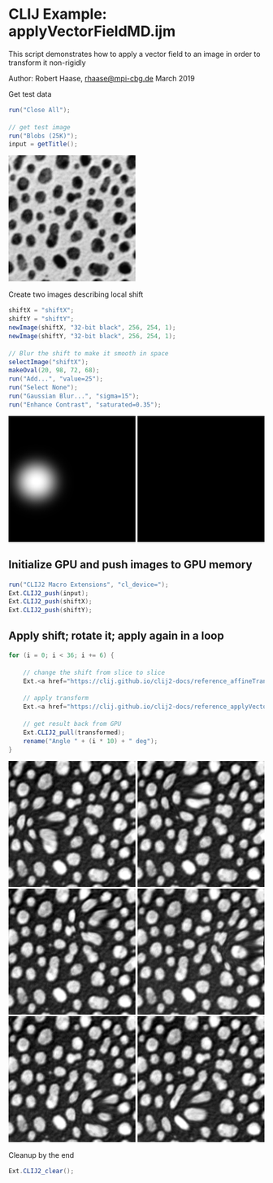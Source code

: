 

# CLIJ Example: applyVectorFieldMD.ijm

This script demonstrates how to apply a vector field
to an image in order to transform it non-rigidly

Author: Robert Haase, rhaase@mpi-cbg.de
March 2019

Get test data

```java
run("Close All");

// get test image
run("Blobs (25K)");
input = getTitle();

```
<a href="image_1587212184330.png"><img src="image_1587212184330.png" width="250" alt="blobs.gif"/></a>

Create two images describing local shift

```java
shiftX = "shiftX";
shiftY = "shiftY";
newImage(shiftX, "32-bit black", 256, 254, 1);
newImage(shiftY, "32-bit black", 256, 254, 1);

// Blur the shift to make it smooth in space
selectImage("shiftX");
makeOval(20, 98, 72, 68);
run("Add...", "value=25");
run("Select None");
run("Gaussian Blur...", "sigma=15");
run("Enhance Contrast", "saturated=0.35");

```
<a href="image_1587212188199.png"><img src="image_1587212188199.png" width="250" alt="shiftX"/></a>
<a href="image_1587212188209.png"><img src="image_1587212188209.png" width="250" alt="shiftY"/></a>

## Initialize GPU and push images to GPU memory

```java
run("CLIJ2 Macro Extensions", "cl_device=");
Ext.CLIJ2_push(input);
Ext.CLIJ2_push(shiftX);
Ext.CLIJ2_push(shiftY);

```

## Apply shift; rotate it; apply again in a loop

```java
for (i = 0; i < 36; i += 6) {

	// change the shift from slice to slice
	Ext.<a href="https://clij.github.io/clij2-docs/reference_affineTransform2D">CLIJ2_affineTransform2D</a>(shiftX, rotatedShiftX, "-center rotate=" + (i * 10) + " center");
	
	// apply transform
	Ext.<a href="https://clij.github.io/clij2-docs/reference_applyVectorField2D">CLIJ2_applyVectorField2D</a>(input, rotatedShiftX, shiftY, transformed);

	// get result back from GPU
	Ext.CLIJ2_pull(transformed);
	rename("Angle " + (i * 10) + " deg");
}

```
<a href="image_1587212192189.png"><img src="image_1587212192189.png" width="250" alt="Angle 0 deg"/></a>
<a href="image_1587212192239.png"><img src="image_1587212192239.png" width="250" alt="Angle 60 deg"/></a>
<a href="image_1587212192294.png"><img src="image_1587212192294.png" width="250" alt="Angle 120 deg"/></a>
<a href="image_1587212192343.png"><img src="image_1587212192343.png" width="250" alt="Angle 180 deg"/></a>
<a href="image_1587212192392.png"><img src="image_1587212192392.png" width="250" alt="Angle 240 deg"/></a>
<a href="image_1587212192452.png"><img src="image_1587212192452.png" width="250" alt="Angle 300 deg"/></a>

Cleanup by the end

```java
Ext.CLIJ2_clear();
```



```
```
